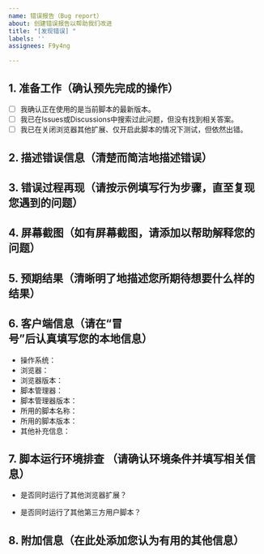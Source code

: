```yaml
---
name: 错误报告（Bug report）
about: 创建错误报告以帮助我们改进
title: "[发现错误] "
labels: ''
assignees: F9y4ng

---
```


## 1. 准备工作（确认预先完成的操作）
<!-- 请您在反馈问题前，确认完成以下准备工作，如确定请将[ ]改为[x]，请务必删除[ ]中原有的空格 -->

- [ ] 我确认正在使用的是当前脚本的最新版本。
- [ ] 我已在Issues或Discussions中搜索过此问题，但没有找到相关答案。
- [ ] 我已在关闭浏览器其他扩展、仅开启此脚本的情况下测试，但依然出错。

## 2. 描述错误信息（清楚而简洁地描述错误）


## 3. 错误过程再现（请按示例填写行为步骤，直至复现您遇到的问题）


<!--
  1. _去XX网址 "..."_
  2. _单击YY链接/按钮 "..."_
  3. _向下滚动到ZZ位置 "..."_
  4. _遇到错误或问题 "..."_
-->

## 4. 屏幕截图（如有屏幕截图，请添加以帮助解释您的问题）


## 5. 预期结果（清晰明了地描述您所期待想要什么样的结果）


## 6. 客户端信息（请在“**冒号**”后认真填写您的本地信息）
- 操作系统<!-- 例如:Win10,MacOS -->：
- 浏览器<!-- 例如:Chrome -->：
- 浏览器版本<!-- 例如:108.0.5359.128 -->：
- 脚本管理器<!-- 例如:Tampermonkey -->：
- 脚本管理器版本<!-- 例如:v4.18.0 -->：
- 所用的脚本名称<!-- 例如:字体渲染（自用脚本） -->：
- 所用的脚本版本<!-- 例如:2020.11.24.1 -->：
- 其他补充信息<!-- 例如:您对脚本管理器、浏览器或操作系统的特殊设置 -->：


## 7. 脚本运行环境排查 （请确认环境条件并填写相关信息）
- 是否同时运行了其他浏览器扩展？
<!-- 请在下面罗列出您同时使用的浏览器扩展 [例如 Dark Reader、uBlock Origin等] -->


- 是否同时运行了其他第三方用户脚本？
<!-- 请在下面罗列出您同时使用的其他第三方用户脚本 [例如 AC-baidu、Github Acceleration等] -->


## 8. 附加信息（在此处添加您认为有用的其他信息）
